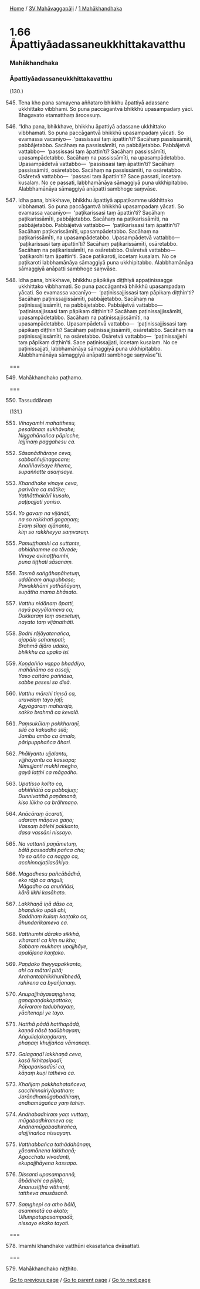 
[Home](/) / [3V Mahāvaggapāḷi](/tipitaka/3V.md) / [1 Mahākhandhaka](/tipitaka/3V/1.md)

# 1.66 Āpattiyāadassaneukkhittakavatthu

### Mahākhandhaka

### Āpattiyāadassaneukkhittakavatthu

(130.)

545. Tena kho pana samayena aññataro bhikkhu āpattiyā adassane ukkhittako vibbhami. So puna paccāgantvā bhikkhū upasampadaṃ yāci. Bhagavato etamatthaṃ ārocesuṃ.

546. “Idha pana, bhikkhave, bhikkhu āpattiyā adassane ukkhittako vibbhamati. So puna paccāgantvā bhikkhū upasampadaṃ yācati. So evamassa vacanīyo—  ‘passissasi taṃ āpattin’ti? Sacāhaṃ passissāmīti, pabbājetabbo. Sacāhaṃ na passissāmīti, na pabbājetabbo. Pabbājetvā vattabbo—  ‘passissasi taṃ āpattin’ti? Sacāhaṃ passissāmīti, upasampādetabbo. Sacāhaṃ na passissāmīti, na upasampādetabbo. Upasampādetvā vattabbo—  ‘passissasi taṃ āpattin’ti? Sacāhaṃ passissāmīti, osāretabbo. Sacāhaṃ na passissāmīti, na osāretabbo. Osāretvā vattabbo—  ‘passasi taṃ āpattin’ti? Sace passati, iccetaṃ kusalaṃ. No ce passati, labbhamānāya sāmaggiyā puna ukkhipitabbo. Alabbhamānāya sāmaggiyā anāpatti sambhoge saṃvāse.

547. Idha pana, bhikkhave, bhikkhu āpattiyā appaṭikamme ukkhittako vibbhamati. So puna paccāgantvā bhikkhū upasampadaṃ yācati. So evamassa vacanīyo—  ‘paṭikarissasi taṃ āpattin’ti? Sacāhaṃ paṭikarissāmīti, pabbājetabbo. Sacāhaṃ na paṭikarissāmīti, na pabbājetabbo. Pabbājetvā vattabbo—  ‘paṭikarissasi taṃ āpattin’ti? Sacāhaṃ paṭikarissāmīti, upasampādetabbo. Sacāhaṃ na paṭikarissāmīti, na upasampādetabbo. Upasampādetvā vattabbo—  ‘paṭikarissasi taṃ āpattin’ti? Sacāhaṃ paṭikarissāmīti, osāretabbo. Sacāhaṃ na paṭikarissāmīti, na osāretabbo. Osāretvā vattabbo—  ‘paṭikarohi taṃ āpattin’ti. Sace paṭikaroti, iccetaṃ kusalaṃ. No ce paṭikaroti labbhamānāya sāmaggiyā puna ukkhipitabbo. Alabbhamānāya sāmaggiyā anāpatti sambhoge saṃvāse.

548. Idha pana, bhikkhave, bhikkhu pāpikāya diṭṭhiyā appaṭinissagge ukkhittako vibbhamati. So puna paccāgantvā bhikkhū upasampadaṃ yācati. So evamassa vacanīyo—  ‘paṭinissajjissasi taṃ pāpikaṃ diṭṭhin’ti? Sacāhaṃ paṭinissajjissāmīti, pabbājetabbo. Sacāhaṃ na paṭinissajjissāmīti, na pabbājetabbo. Pabbājetvā vattabbo—  ‘paṭinissajjissasi taṃ pāpikaṃ diṭṭhin’ti? Sacāhaṃ paṭinissajjissāmīti, upasampādetabbo. Sacāhaṃ na paṭinissajjissāmīti, na upasampādetabbo. Upasampādetvā vattabbo—  ‘paṭinissajjissasi taṃ pāpikaṃ diṭṭhin’ti? Sacāhaṃ paṭinissajjissāmīti, osāretabbo. Sacāhaṃ na paṭinissajjissāmīti, na osāretabbo. Osāretvā vattabbo—  ‘paṭinissajjehi taṃ pāpikaṃ diṭṭhin’ti. Sace paṭinissajjati, iccetaṃ kusalaṃ. No ce paṭinissajjati, labbhamānāya sāmaggiyā puna ukkhipitabbo. Alabbhamānāya sāmaggiyā anāpatti sambhoge saṃvāse”ti.

===

549. Mahākhandhako paṭhamo.



===

550. Tassuddānaṃ



(131.)

551. _Vinayamhi mahatthesu,_  
_pesalānaṃ sukhāvahe;_  
_Niggahānañca pāpicche,_  
_lajjīnaṃ paggahesu ca._  


552. _Sāsanādhāraṇe ceva,_  
_sabbaññujinagocare;_  
_Anaññavisaye kheme,_  
_supaññatte asaṃsaye._  


553. _Khandhake vinaye ceva,_  
_parivāre ca mātike;_  
_Yathātthakārī kusalo,_  
_paṭipajjati yoniso._  


554. _Yo gavaṃ na vijānāti,_  
_na so rakkhati gogaṇaṃ;_  
_Evaṃ sīlaṃ ajānanto,_  
_kiṃ so rakkheyya saṃvaraṃ._  


555. _Pamuṭṭhamhi ca suttante,_  
_abhidhamme ca tāvade;_  
_Vinaye avinaṭṭhamhi,_  
_puna tiṭṭhati sāsanaṃ._  


556. _Tasmā saṅgāhaṇāhetuṃ,_  
_uddānaṃ anupubbaso;_  
_Pavakkhāmi yathāñāyaṃ,_  
_suṇātha mama bhāsato._  


557. _Vatthu nidānaṃ āpatti,_  
_nayā peyyālameva ca;_  
_Dukkaraṃ taṃ asesetuṃ,_  
_nayato taṃ vijānathāti._  


558. _Bodhi rājāyatanañca,_  
_ajapālo sahampati;_  
_Brahmā āḷāro udako,_  
_bhikkhu ca upako isi._  


559. _Koṇḍañño vappo bhaddiyo,_  
_mahānāmo ca assaji;_  
_Yaso cattāro paññāsa,_  
_sabbe pesesi so disā._  


560. _Vatthu mārehi tiṃsā ca,_  
_uruvelaṃ tayo jaṭī;_  
_Agyāgāraṃ mahārājā,_  
_sakko brahmā ca kevalā._  


561. _Paṃsukūlaṃ pokkharaṇī,_  
_silā ca kakudho silā;_  
_Jambu ambo ca āmalo,_  
_pāripupphañca āhari._  


562. _Phāliyantu ujjalantu,_  
_vijjhāyantu ca kassapa;_  
_Nimujjanti mukhī megho,_  
_gayā laṭṭhi ca māgadho._  


563. _Upatisso kolito ca,_  
_abhiññātā ca pabbajuṃ;_  
_Dunnivatthā paṇāmanā,_  
_kiso lūkho ca brāhmaṇo._  


564. _Anācāraṃ ācarati,_  
_udaraṃ māṇavo gaṇo;_  
_Vassaṃ bālehi pakkanto,_  
_dasa vassāni nissayo._  


565. _Na vattanti paṇāmetuṃ,_  
_bālā passaddhi pañca cha;_  
_Yo so añño ca naggo ca,_  
_acchinnajaṭilasākiyo._  


566. _Magadhesu pañcābādhā,_  
_eko rājā ca aṅguli;_  
_Māgadho ca anuññāsi,_  
_kārā likhi kasāhato._  


567. _Lakkhaṇā iṇā dāso ca,_  
_bhaṇḍuko upāli ahi;_  
_Saddhaṃ kulaṃ kaṇṭako ca,_  
_āhundarikameva ca._  


568. _Vatthumhi dārako sikkhā,_  
_viharanti ca kiṃ nu kho;_  
_Sabbaṃ mukhaṃ upajjhāye,_  
_apalāḷana kaṇṭako._  


569. _Paṇḍako theyyapakkanto,_  
_ahi ca mātarī pitā;_  
_Arahantabhikkhunībhedā,_  
_ruhirena ca byañjanaṃ._  


570. _Anupajjhāyasaṃghena,_  
_gaṇapaṇḍakapattako;_  
_Acīvaraṃ tadubhayaṃ,_  
_yācitenapi ye tayo._  


571. _Hatthā pādā hatthapādā,_  
_kaṇṇā nāsā tadūbhayaṃ;_  
_Aṅguliaḷakaṇḍaraṃ,_  
_phaṇaṃ khujjañca vāmanaṃ._  


572. _Galagaṇḍī lakkhaṇā ceva,_  
_kasā likhitasīpadī;_  
_Pāpaparisadūsī ca,_  
_kāṇaṃ kuṇi tatheva ca._  


573. _Khañjaṃ pakkhahatañceva,_  
_sacchinnairiyāpathaṃ;_  
_Jarāndhamūgabadhiraṃ,_  
_andhamūgañca yaṃ tahiṃ._  


574. _Andhabadhiraṃ yaṃ vuttaṃ,_  
_mūgabadhirameva ca;_  
_Andhamūgabadhirañca,_  
_alajjīnañca nissayaṃ._  


575. _Vatthabbañca tathāddhānaṃ,_  
_yācamānena lakkhaṇā;_  
_Āgacchatu vivadanti,_  
_ekupajjhāyena kassapo._  


576. _Dissanti upasampannā,_  
_ābādhehi ca pīḷitā;_  
_Ananusiṭṭhā vitthenti,_  
_tattheva anusāsanā._  


577. _Saṃghepi ca atho bālā,_  
_asammatā ca ekato;_  
_Ullumpatupasampadā,_  
_nissayo ekako tayoti._  


===

578. Imamhi khandhake vatthūni ekasatañca dvāsattati.



===

579. Mahākhandhako niṭṭhito.



[Go to previous page](/tipitaka/3V/1/1.65.md) / [Go to parent page](/tipitaka/3V/1.md) / [Go to next page](/tipitaka/3V/2.md)


